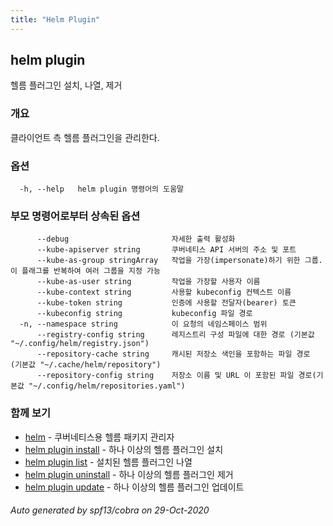 ```yaml
---
title: "Helm Plugin"
---
```


## helm plugin

헬름 플러그인 설치, 나열, 제거

### 개요


클라이언트 측 헬름 플러그인을 관리한다.


### 옵션

```
  -h, --help   helm plugin 명령어의 도움말
```

### 부모 명령어로부터 상속된 옵션

```
      --debug                       자세한 출력 활성화
      --kube-apiserver string       쿠버네티스 API 서버의 주소 및 포트
      --kube-as-group stringArray   작업을 가장(impersonate)하기 위한 그룹. 이 플래그를 반복하여 여러 그룹을 지정 가능
      --kube-as-user string         작업을 가장할 사용자 이름
      --kube-context string         사용할 kubeconfig 컨텍스트 이름
      --kube-token string           인증에 사용할 전달자(bearer) 토큰
      --kubeconfig string           kubeconfig 파일 경로
  -n, --namespace string            이 요청의 네임스페이스 범위
      --registry-config string      레지스트리 구성 파일에 대한 경로 (기본값 "~/.config/helm/registry.json")
      --repository-cache string     캐시된 저장소 색인을 포함하는 파일 경로 (기본값 "~/.cache/helm/repository")
      --repository-config string    저장소 이름 및 URL 이 포함된 파일 경로(기본값 "~/.config/helm/repositories.yaml")
```

### 함께 보기

* [helm](helm.md)	 - 쿠버네티스용 헬름 패키지 관리자
* [helm plugin install](helm_plugin_install.md)	 - 하나 이상의 헬름 플러그인 설치
* [helm plugin list](helm_plugin_list.md)	 - 설치된 헬름 플러그인 나열
* [helm plugin uninstall](helm_plugin_uninstall.md)	 - 하나 이상의 헬름 플러그인 제거
* [helm plugin update](helm_plugin_update.md)	 - 하나 이상의 헬름 플러그인 업데이트

###### Auto generated by spf13/cobra on 29-Oct-2020
